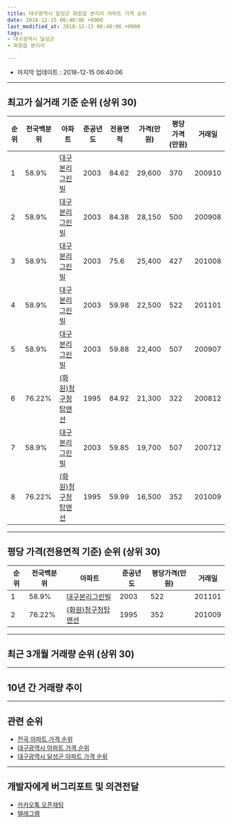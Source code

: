 ```yaml
---
title: 대구광역시 달성군 화원읍 본리리 아파트 가격 순위
date: 2018-12-15 06:40:06 +0900
last_modified_at: 2018-12-15 06:40:06 +0900
tags:
- 대구광역시 달성군
- 화원읍 본리리

---
```


* 마지막 업데이트 : 2018-12-15 06:40:06

---

## 최고가 실거래 기준 순위 (상위 30)


|순위|전국백분위|아파트|준공년도|전용면적|가격(만원)|평당가격(만원)|거래일|
|---|---|---|---|---|---|---|---|
|1|58.9%|[대구본리그린빌](https://search.naver.com/search.naver?query=%EB%8C%80%EA%B5%AC%EA%B4%91%EC%97%AD%EC%8B%9C+%EB%8B%AC%EC%84%B1%EA%B5%B0+%ED%99%94%EC%9B%90%EC%9D%8D+%EB%B3%B8%EB%A6%AC%EB%A6%AC+%EB%8C%80%EA%B5%AC%EB%B3%B8%EB%A6%AC%EA%B7%B8%EB%A6%B0%EB%B9%8C)|2003|84.62|29,600|370|200910|
|2|58.9%|[대구본리그린빌](https://search.naver.com/search.naver?query=%EB%8C%80%EA%B5%AC%EA%B4%91%EC%97%AD%EC%8B%9C+%EB%8B%AC%EC%84%B1%EA%B5%B0+%ED%99%94%EC%9B%90%EC%9D%8D+%EB%B3%B8%EB%A6%AC%EB%A6%AC+%EB%8C%80%EA%B5%AC%EB%B3%B8%EB%A6%AC%EA%B7%B8%EB%A6%B0%EB%B9%8C)|2003|84.38|28,150|500|200908|
|3|58.9%|[대구본리그린빌](https://search.naver.com/search.naver?query=%EB%8C%80%EA%B5%AC%EA%B4%91%EC%97%AD%EC%8B%9C+%EB%8B%AC%EC%84%B1%EA%B5%B0+%ED%99%94%EC%9B%90%EC%9D%8D+%EB%B3%B8%EB%A6%AC%EB%A6%AC+%EB%8C%80%EA%B5%AC%EB%B3%B8%EB%A6%AC%EA%B7%B8%EB%A6%B0%EB%B9%8C)|2003|75.6|25,400|427|201008|
|4|58.9%|[대구본리그린빌](https://search.naver.com/search.naver?query=%EB%8C%80%EA%B5%AC%EA%B4%91%EC%97%AD%EC%8B%9C+%EB%8B%AC%EC%84%B1%EA%B5%B0+%ED%99%94%EC%9B%90%EC%9D%8D+%EB%B3%B8%EB%A6%AC%EB%A6%AC+%EB%8C%80%EA%B5%AC%EB%B3%B8%EB%A6%AC%EA%B7%B8%EB%A6%B0%EB%B9%8C)|2003|59.98|22,500|522|201101|
|5|58.9%|[대구본리그린빌](https://search.naver.com/search.naver?query=%EB%8C%80%EA%B5%AC%EA%B4%91%EC%97%AD%EC%8B%9C+%EB%8B%AC%EC%84%B1%EA%B5%B0+%ED%99%94%EC%9B%90%EC%9D%8D+%EB%B3%B8%EB%A6%AC%EB%A6%AC+%EB%8C%80%EA%B5%AC%EB%B3%B8%EB%A6%AC%EA%B7%B8%EB%A6%B0%EB%B9%8C)|2003|59.88|22,400|507|200907|
|6|76.22%|[(화원)청구청탑맨션](https://search.naver.com/search.naver?query=%EB%8C%80%EA%B5%AC%EA%B4%91%EC%97%AD%EC%8B%9C+%EB%8B%AC%EC%84%B1%EA%B5%B0+%ED%99%94%EC%9B%90%EC%9D%8D+%EB%B3%B8%EB%A6%AC%EB%A6%AC+%28%ED%99%94%EC%9B%90%29%EC%B2%AD%EA%B5%AC%EC%B2%AD%ED%83%91%EB%A7%A8%EC%85%98)|1995|84.92|21,300|322|200812|
|7|58.9%|[대구본리그린빌](https://search.naver.com/search.naver?query=%EB%8C%80%EA%B5%AC%EA%B4%91%EC%97%AD%EC%8B%9C+%EB%8B%AC%EC%84%B1%EA%B5%B0+%ED%99%94%EC%9B%90%EC%9D%8D+%EB%B3%B8%EB%A6%AC%EB%A6%AC+%EB%8C%80%EA%B5%AC%EB%B3%B8%EB%A6%AC%EA%B7%B8%EB%A6%B0%EB%B9%8C)|2003|59.85|19,700|507|200712|
|8|76.22%|[(화원)청구청탑맨션](https://search.naver.com/search.naver?query=%EB%8C%80%EA%B5%AC%EA%B4%91%EC%97%AD%EC%8B%9C+%EB%8B%AC%EC%84%B1%EA%B5%B0+%ED%99%94%EC%9B%90%EC%9D%8D+%EB%B3%B8%EB%A6%AC%EB%A6%AC+%28%ED%99%94%EC%9B%90%29%EC%B2%AD%EA%B5%AC%EC%B2%AD%ED%83%91%EB%A7%A8%EC%85%98)|1995|59.99|16,500|352|201009|


---

## 평당 가격(전용면적 기준) 순위 (상위 30)


|순위|전국백분위|아파트|준공년도|평당가격(만원)|거래일|
|---|---|---|---|---|---|
|1|58.9%|[대구본리그린빌](https://search.naver.com/search.naver?query=%EB%8C%80%EA%B5%AC%EA%B4%91%EC%97%AD%EC%8B%9C+%EB%8B%AC%EC%84%B1%EA%B5%B0+%ED%99%94%EC%9B%90%EC%9D%8D+%EB%B3%B8%EB%A6%AC%EB%A6%AC+%EB%8C%80%EA%B5%AC%EB%B3%B8%EB%A6%AC%EA%B7%B8%EB%A6%B0%EB%B9%8C)|2003|522|201101|
|2|76.22%|[(화원)청구청탑맨션](https://search.naver.com/search.naver?query=%EB%8C%80%EA%B5%AC%EA%B4%91%EC%97%AD%EC%8B%9C+%EB%8B%AC%EC%84%B1%EA%B5%B0+%ED%99%94%EC%9B%90%EC%9D%8D+%EB%B3%B8%EB%A6%AC%EB%A6%AC+%28%ED%99%94%EC%9B%90%29%EC%B2%AD%EA%B5%AC%EC%B2%AD%ED%83%91%EB%A7%A8%EC%85%98)|1995|352|201009|


---

## 최근 3개월 거래량 순위 (상위 30)


<div style="width:100%;">
    <canvas id="deal_count_ranking" height="250"></canvas>
</div>


<script>
new Chart(document.getElementById("deal_count_ranking"), {
    type: 'horizontalBar',
    data: {
        labels: ['대구본리그린빌', '(화원)청구청탑맨션'],
        datasets: [{
            label: '실거래 수',
            data: [14, 4],
            borderColor: "rgba(255, 0, 128, 1)",
            backgroundColor: "rgba(255, 0, 128, 0.5)",
            fill: false,
        }]
    },
    options: {
        responsive: true,
        title: {
            display: true,
            text: '최근 3개월 거래량 순위'
        },
        tooltips: {
            mode: 'index',
            intersect: false,
            callbacks: {
                title: function(tooltipItems, data) {
                    return "실거래 수:";
                },
                label: function(tooltipItem, data) {
                    return data.labels[tooltipItem.index] + ": " + tooltipItem.xLabel;
                }
            }
        },
        hover: {
            mode: 'nearest',
            intersect: true
        },
        scales: {
            xAxes: [{
                display: true,
                scaleLabel: {
                    display: true,
                    labelString: '실거래 수'
                },
                ticks: {
                    suggestedMin: 0,
                }
            }],
            yAxes: [{
                display: true,
                ticks: {
                    autoSkip: false,
                    callback: function(value, index, values) {
                        if (value.length > 15)
                            return value.substr(0, 13) + "...";
                        else
                            return value;
                    }
                },
                scaleLabel: {
                    display: false,
                }
            }]
        }
    }
});

</script>


---

## 10년 간 거래량 추이


<div style="width:100%;">
    <canvas id="deal_progress" height="250"></canvas>
</div>

<script>
new Chart(document.getElementById("deal_progress"), {
    type: 'line',
    data: {
        labels: ['200812','200901','200902','200903','200904','200905','200906','200907','200908','200909','200910','200911','200912','201001','201002','201003','201004','201005','201006','201007','201008','201009','201010','201011','201012','201101','201102','201103','201104','201105','201106','201107','201108','201109','201110','201111','201112','201201','201202','201203','201204','201205','201206','201207','201208','201209','201210','201211','201212','201301','201302','201303','201304','201305','201306','201307','201308','201309','201310','201311','201312','201401','201402','201403','201404','201405','201406','201407','201408','201409','201410','201411','201412','201501','201502','201503','201504','201505','201506','201507','201508','201509','201510','201511','201512','201601','201602','201603','201604','201605','201606','201607','201608','201609','201610','201611','201612','201701','201702','201703','201704','201705','201706','201707','201708','201709','201710','201711','201712','201801','201802','201803','201804','201805','201806','201807','201808','201809','201810','201811','201812'],
        datasets: [{
            label: '실거래 수',
            pointRadius: 1,
            data: [6, 4, 10, 12, 10, 8, 19, 11, 13, 11, 10, 8, 11, 8, 13, 10, 10, 11, 16, 13, 8, 12, 16, 6, 11, 12, 10, 18, 14, 8, 11, 7, 6, 9, 12, 14, 14, 10, 12, 4, 7, 10, 15, 8, 4, 14, 11, 7, 5, 4, 9, 13, 20, 11, 6, 8, 3, 12, 5, 5, 2, 5, 3, 5, 6, 3, 5, 6, 8, 8, 7, 5, 13, 15, 9, 17, 16, 10, 5, 15, 10, 4, 15, 6, 6, 2, 0, 8, 0, 3, 4, 5, 6, 4, 11, 6, 9, 1, 8, 7, 6, 8, 7, 15, 10, 7, 9, 11, 4, 9, 4, 8, 13, 5, 7, 6, 9, 7, 13, 5, 0],
            borderColor: "rgba(255, 201, 14, 1)",
            backgroundColor: "rgba(255, 201, 14, 0.5)",
            fill: true,
        }]
    },
    options: {
        responsive: true,
        title: {
            display: true,
            text: '10년간 거래량 추이'
        },
        tooltips: {
            mode: 'index',
            intersect: false,
        },
        hover: {
            mode: 'nearest',
            intersect: true
        },
        scales: {
            xAxes: [{
                display: true,
                scaleLabel: {
                    display: true,
                    labelString: '년/월'
                }
            }],
            yAxes: [{
                display: true,
                ticks: {
                    suggestedMin: 0,
                },
                scaleLabel: {
                    display: true,
                    labelString: '실거래 수'
                }
            }]
        }
    }
});

</script>


---

## 관련 순위

- [전국 아파트 가격 순위](https://inasie.github.io/apt-ranking/전국)
- [대구광역시 아파트 가격 순위](https://inasie.github.io/apt-ranking/대구광역시)
- [대구광역시 달성군 아파트 가격 순위](https://inasie.github.io/apt-ranking/대구광역시-달성군)


---

## 개발자에게 버그리포트 및 의견전달

- [카카오톡 오픈채팅](https://open.kakao.com/o/gLJUAP4)
- [텔레그램](https://t.me/inasie)


